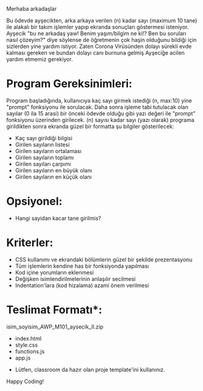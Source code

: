 Merhaba arkadaşlar

Bu ödevde ayşecikten, arka arkaya verilen (n) kadar sayı (maximum 10 tane) ile alakalı bir takım işlemler yapıp ekranda sonuçları göstermesi isteniyor. Ayşecik "bu ne arkadaş yaw! Benim yaşım/bilgim ne ki!? Ben bu soruları nasıl çözeyim?" diye söylense de öğretmenin çok haşin olduğunu bildiği için sizlerden yine yardım istiyor. Zaten Corona Virüsünden dolayı sürekli evde kalması gereken ve bundan dolayı canı burnuna gelmiş Ayşeciğe acilen yardım etmemiz gerekiyor.

Program Gereksinimleri:
===================
Program başladığında, kullanıcıya kaç sayı girmek istediği (n, max:10) yine "prompt" fonksiyonu ile sorulacak. Daha sonra işleme tabi tutulacak olan sayılar (0 ila 15 arasi) bir önceki ödevde olduğu gibi yazı değeri ile "prompt" fonksiyonu üzerinden girilecek. (n) sayısı kadar sayı (yazı olarak) programa girildikten sonra ekranda güzel bir formatta şu bilgiler gösterilecek:
- Kaç sayı girildiği bilgisi
- Girilen sayıların listesi
- Girilen sayıların ortalaması
- Girilen sayıların toplamı
- Girilen sayıları çarpımı
- Girilen sayıların en büyük olanı
- Girilen sayıların en küçük olanı


Opsiyonel:
===================
- Hangi sayidan kacar tane girilmis?


Kriterler:
===================
- CSS kullanımı ve ekrandaki bölümlerin güzel bir şekilde prezentasyonu
- Tüm işlemlerin kendine has bir fonksiyonda yapılması
- Kod içine yorumların eklenmesi
- Değişken isimlendirilmelerinin anlaşılır secilmesi
- Indentation'lara (kod hizalama) azami önem verilmesi


Teslimat Formatı*:
===================
isim_soyisim_AWP_M101_aysecik_II.zip
- index.html
- style.css
- functions.js
- app.js

* Lütfen, classroom da hazır olan proje template'ini kullanınız.


Happy Coding!